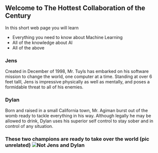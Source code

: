 ## Welcome to The Hottest Collaboration of the Century

In this short web page you will learn 
- Everything you need to know about Machine Learning
- All of the knowledge about AI
- All of the above

### Jens

Created in December of 1998, Mr. Tuyls has embarked on his software mission to change the world, one computer at a time. Standing at over 6 feet talll, Jens is impressive physically as well as mentally, and poses a formidable threat to all of his enemies.

### Dylan

Born and raised in a small California town, Mr. Agiman burst out of the womb ready to tackle everything in his way. Although legally he may be allowed to drink, Dylan uses his superior self control to stay sober and in control of any situation.

### These two champions are ready to take over the world (pic unrelated) ![Not Jens and Dylan](https://image1.masterfile.com/getImage/NjQxLTA2OTc2NjE1ZW4uMDAwMDAwMDA=AIgFZX/641-06976615en_Masterfile.jpg)
